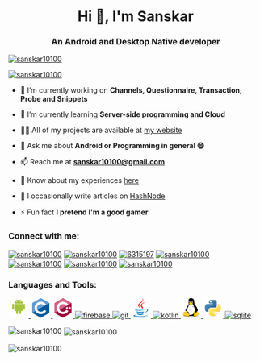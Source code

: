 <h1 align="center">Hi 👋, I'm Sanskar</h1>
<h3 align="center">An Android and Desktop Native developer</h3>

<p align="left"> <a href="https://github.com/ryo-ma/github-profile-trophy"><img src="https://github-profile-trophy.vercel.app/?username=sanskar10100&theme=dracula" alt="sanskar10100" /></a> </p>

<p align="left"> <a href="https://twitter.com/sanskar10100" target="blank"><img src="https://img.shields.io/twitter/follow/sanskar10100?logo=twitter&style=for-the-badge" alt="sanskar10100" /></a> </p>

- 🔭 I’m currently working on **Channels, Questionnaire, Transaction, Probe and Snippets**

- 🌱 I’m currently learning **Server-side programming and Cloud**

- 👨‍💻 All of my projects are available at [my website](https://sanskar10100.github.io)

- 💬 Ask me about **Android or Programming in general 😅️**

- 📫 Reach me at **sanskar10100@gmail.com**

- 📄 Know about my experiences [here](https://drive.google.com/file/d/127Ve1Db8-BGBK0l14024-r4auLbUwYmI/view)

- 📝 I occasionally write articles on [HashNode](https://sanskar10100.hashnode.dev)

- ⚡ Fun fact **I pretend I'm a good gamer**

<h3 align="left">Connect with me:</h3>
<p align="left">
<a href="https://twitter.com/sanskar10100" target="blank"><img align="center" src="https://raw.githubusercontent.com/rahuldkjain/github-profile-readme-generator/master/src/images/icons/Social/twitter.svg" alt="sanskar10100" height="30" width="40" /></a>
<a href="https://linkedin.com/in/sanskar10100" target="blank"><img align="center" src="https://raw.githubusercontent.com/rahuldkjain/github-profile-readme-generator/master/src/images/icons/Social/linked-in-alt.svg" alt="sanskar10100" height="30" width="40" /></a>
<a href="https://stackoverflow.com/users/6315197" target="blank"><img align="center" src="https://raw.githubusercontent.com/rahuldkjain/github-profile-readme-generator/master/src/images/icons/Social/stack-overflow.svg" alt="6315197" height="30" width="40" /></a>
<a href="https://www.codechef.com/users/sanskar10100" target="blank"><img align="center" src="https://cdn.jsdelivr.net/npm/simple-icons@3.1.0/icons/codechef.svg" alt="sanskar10100" height="30" width="40" /></a>
<a href="https://www.hackerrank.com/sanskar10100" target="blank"><img align="center" src="https://raw.githubusercontent.com/rahuldkjain/github-profile-readme-generator/master/src/images/icons/Social/hackerrank.svg" alt="sanskar10100" height="30" width="40" /></a>
<a href="https://codeforces.com/profile/sanskar10100" target="blank"><img align="center" src="https://cdn.jsdelivr.net/npm/simple-icons@3.0.1/icons/codeforces.svg" alt="sanskar10100" height="30" width="40" /></a>
<a href="https://www.leetcode.com/sanskar10100" target="blank"><img align="center" src="https://raw.githubusercontent.com/rahuldkjain/github-profile-readme-generator/master/src/images/icons/Social/leet-code.svg" alt="sanskar10100" height="30" width="40" /></a>
</p>

<h3 align="left">Languages and Tools:</h3>
<p align="left"> <a href="https://developer.android.com" target="_blank"> <img src="https://raw.githubusercontent.com/devicons/devicon/master/icons/android/android-original-wordmark.svg" alt="android" width="40" height="40"/> </a> <a href="https://www.cprogramming.com/" target="_blank"> <img src="https://raw.githubusercontent.com/devicons/devicon/master/icons/c/c-original.svg" alt="c" width="40" height="40"/> </a> <a href="https://www.w3schools.com/cpp/" target="_blank"> <img src="https://raw.githubusercontent.com/devicons/devicon/master/icons/cplusplus/cplusplus-original.svg" alt="cplusplus" width="40" height="40"/> </a> <a href="https://firebase.google.com/" target="_blank"> <img src="https://www.vectorlogo.zone/logos/firebase/firebase-icon.svg" alt="firebase" width="40" height="40"/> </a> <a href="https://git-scm.com/" target="_blank"> <img src="https://www.vectorlogo.zone/logos/git-scm/git-scm-icon.svg" alt="git" width="40" height="40"/> </a> <a href="https://www.java.com" target="_blank"> <img src="https://raw.githubusercontent.com/devicons/devicon/master/icons/java/java-original.svg" alt="java" width="40" height="40"/> </a> <a href="https://kotlinlang.org" target="_blank"> <img src="https://www.vectorlogo.zone/logos/kotlinlang/kotlinlang-icon.svg" alt="kotlin" width="40" height="40"/> </a> <a href="https://www.linux.org/" target="_blank"> <img src="https://raw.githubusercontent.com/devicons/devicon/master/icons/linux/linux-original.svg" alt="linux" width="40" height="40"/> </a> <a href="https://www.python.org" target="_blank"> <img src="https://raw.githubusercontent.com/devicons/devicon/master/icons/python/python-original.svg" alt="python" width="40" height="40"/> </a> <a href="https://www.sqlite.org/" target="_blank"> <img src="https://www.vectorlogo.zone/logos/sqlite/sqlite-icon.svg" alt="sqlite" width="40" height="40"/> </a> </p>

<p><img align="left" src="https://github-readme-stats.vercel.app/api/top-langs?username=sanskar10100&show_icons=true&theme=radical&locale=en&layout=compact" alt="sanskar10100" /></p>

<p>&nbsp;<img align="center" src="https://github-readme-stats.vercel.app/api?username=sanskar10100&show_icons=true&theme=dark&locale=en" alt="sanskar10100" /></p>

<p><img align="center" src="https://github-readme-streak-stats.herokuapp.com/?user=sanskar10100&" alt="sanskar10100" /></p>
